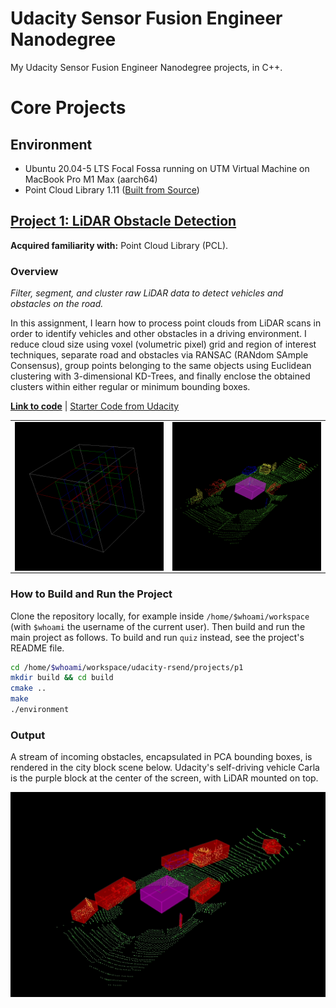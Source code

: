 # Udacity Sensor Fusion Engineer Nanodegree

My Udacity Sensor Fusion Engineer Nanodegree projects, in C++.

# Core Projects

## Environment

* Ubuntu 20.04-5 LTS Focal Fossa running on UTM Virtual Machine on MacBook Pro M1 Max (aarch64)
* Point Cloud Library 1.11 ([Built from Source](https://pcl.readthedocs.io/projects/tutorials/en/latest/compiling_pcl_posix.html#stable))

## [Project 1: LiDAR Obstacle Detection](projects/p1/p1-lidar-obstacle-detection.md)

__Acquired familiarity with:__ Point Cloud Library (PCL).

### Overview

_Filter, segment, and cluster raw LiDAR data to detect vehicles and obstacles on the road._

In this assignment, I learn how to process point clouds from LiDAR scans in order to identify vehicles and other obstacles in a driving environment. I reduce cloud size using voxel (volumetric pixel) grid and region of interest techniques, separate road and obstacles via RANSAC (RANdom SAmple Consensus), group points belonging to the same objects using Euclidean clustering with 3-dimensional KD-Trees, and finally enclose the obtained clusters within either regular or minimum bounding boxes.

__[Link to code](projects/p1/)__ | [Starter Code from Udacity](https://github.com/udacity/SFND_Lidar_Obstacle_Detection)

<table>
  <tr>
    <td align="center"><img align="center" src="projects/p1/img/img0.png" width="500"/></td>
    <td align="center"><img align="center" src="projects/p1/img/img1.png" width="500"/></td>
  </tr>
</table>

### How to Build and Run the Project

Clone the repository locally, for example inside `/home/$whoami/workspace` (with `$whoami` the username of the current user). Then build and run the main project as follows. To build and run `quiz` instead, see the project's README file.

```bash
cd /home/$whoami/workspace/udacity-rsend/projects/p1
mkdir build && cd build
cmake ..
make
./environment
```

### Output

A stream of incoming obstacles, encapsulated in PCA bounding boxes, is rendered in the city block scene below. Udacity's self-driving vehicle Carla is the purple block at the center of the screen, with LiDAR mounted on top.

![PCA Bounding Boxes](./projects/p1/img/mov1.gif)
